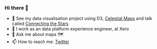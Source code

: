 ### Hi there 👋

- 🔭 See my data visualisation project using D3, [Celestial Maps](https://observablehq.com/@kimnewzealand/celestial-maps) and talk called [Connecting the Stars](https://connected-stars.netlify.app/)
- 💼 I work as an data platform experience engineer, at Xero
- 💬 Ask me about maps 🗺️
- 📫 How to reach me:  [Twitter](https://twitter.com/kim_fitter)


